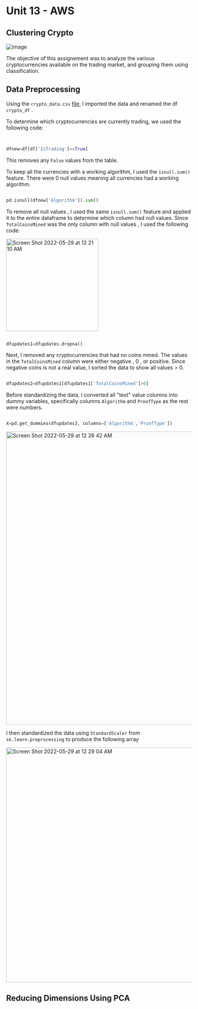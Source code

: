 # Unit 13 - AWS 

## Clustering Crypto


![image](https://user-images.githubusercontent.com/99091066/170851830-10101ed7-4274-4c4e-b589-d48b4a6b930e.jpeg)


The objective of this assignement was to analyze the various cryptocurrencies available on the trading market, and grouping them using classification.

## Data Preprocessing

Using the `crypto_data.csv` [file](https://github.com/AmiraAli23/unit13-challenge/blob/ce29d12e8230266cf0a4d56dc56d559a5c3c9f19/crypto_data.csv), I imported the data and renamed the df `crypto_df` . 

To determine which cryptocurrencies are currently trading, we used the following code: 

```python 


dfnew=df[df['IsTrading']==True]

````

This removes any `False` values from the table. 


To keep all the currencies with a working algorithm, I used the `isnull.sum()` feature. There were 0 null values meaning all currencies had a working algorithm.

```python 

pd.isnull(dfnew['Algorithm']).sum()

````

To remove all null values , I used the same `isnull.sum()` feature and applied it to the entire dataframe to determine which column had null values. Since `TotalCoinsMined` was the only column with null values , I used the following code:

<img width="250" alt="Screen Shot 2022-05-29 at 12 21 10 AM" src="https://user-images.githubusercontent.com/99091066/170852089-5db29a48-fb6c-4462-bd6b-527daa7ae3ed.png">


````python 

dfupdates1=dfupdates.dropna()

````

Next, I removed any cryptocurrencies that had no coins mined. The values in the `TotalCoinsMined` column were either negative , 0 , or positive. Since negative coins is not a real value, I sorted the data to show all values > 0. 

 ````python 

dfupdates2=dfupdates1[dfupdates1['TotalCoinsMined']>0]

````

Before standardizing the data, I converted all "text" value columns into dummy variables, specifically columns `Algorithm` and `ProofType` as the rest were numbers.

````python 

X=pd.get_dummies(dfupdates3, columns=['Algorithm','ProofType'])


````

<img width="793" alt="Screen Shot 2022-05-29 at 12 26 42 AM" src="https://user-images.githubusercontent.com/99091066/170852222-38e38334-06d1-4bda-8505-444702b2f55b.png">


I then standardized the data using `StandardScaler` from `sk.learn.preprocessing` to produce the following array


<img width="636" alt="Screen Shot 2022-05-29 at 12 29 04 AM" src="https://user-images.githubusercontent.com/99091066/170852277-40679da3-fd4a-4b43-9cdd-e0ac321f1d99.png">


## Reducing Dimensions Using PCA





